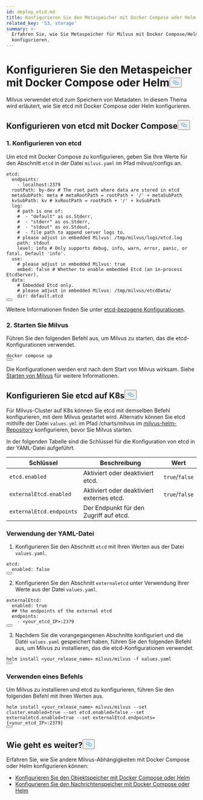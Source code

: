 ```yaml
---
id: deploy_etcd.md
title: Konfigurieren Sie den Metaspeicher mit Docker Compose oder Helm
related_key: 'S3, storage'
summary: >-
  Erfahren Sie, wie Sie Metaspeicher für Milvus mit Docker Compose/Helm
  konfigurieren.
---
```

<h1 id="Configure-Meta-Storage-with-Docker-Compose-or-Helm" class="common-anchor-header">Konfigurieren Sie den Metaspeicher mit Docker Compose oder Helm<button data-href="#Configure-Meta-Storage-with-Docker-Compose-or-Helm" class="anchor-icon" translate="no">
      <svg translate="no"
        aria-hidden="true"
        focusable="false"
        height="20"
        version="1.1"
        viewBox="0 0 16 16"
        width="16"
      >
        <path
          fill="#0092E4"
          fill-rule="evenodd"
          d="M4 9h1v1H4c-1.5 0-3-1.69-3-3.5S2.55 3 4 3h4c1.45 0 3 1.69 3 3.5 0 1.41-.91 2.72-2 3.25V8.59c.58-.45 1-1.27 1-2.09C10 5.22 8.98 4 8 4H4c-.98 0-2 1.22-2 2.5S3 9 4 9zm9-3h-1v1h1c1 0 2 1.22 2 2.5S13.98 12 13 12H9c-.98 0-2-1.22-2-2.5 0-.83.42-1.64 1-2.09V6.25c-1.09.53-2 1.84-2 3.25C6 11.31 7.55 13 9 13h4c1.45 0 3-1.69 3-3.5S14.5 6 13 6z"
        ></path>
      </svg>
    </button></h1><p>Milvus verwendet etcd zum Speichern von Metadaten. In diesem Thema wird erläutert, wie Sie etcd mit Docker Compose oder Helm konfigurieren.</p>
<h2 id="Configure-etcd-with-Docker-Compose" class="common-anchor-header">Konfigurieren von etcd mit Docker Compose<button data-href="#Configure-etcd-with-Docker-Compose" class="anchor-icon" translate="no">
      <svg translate="no"
        aria-hidden="true"
        focusable="false"
        height="20"
        version="1.1"
        viewBox="0 0 16 16"
        width="16"
      >
        <path
          fill="#0092E4"
          fill-rule="evenodd"
          d="M4 9h1v1H4c-1.5 0-3-1.69-3-3.5S2.55 3 4 3h4c1.45 0 3 1.69 3 3.5 0 1.41-.91 2.72-2 3.25V8.59c.58-.45 1-1.27 1-2.09C10 5.22 8.98 4 8 4H4c-.98 0-2 1.22-2 2.5S3 9 4 9zm9-3h-1v1h1c1 0 2 1.22 2 2.5S13.98 12 13 12H9c-.98 0-2-1.22-2-2.5 0-.83.42-1.64 1-2.09V6.25c-1.09.53-2 1.84-2 3.25C6 11.31 7.55 13 9 13h4c1.45 0 3-1.69 3-3.5S14.5 6 13 6z"
        ></path>
      </svg>
    </button></h2><h3 id="1-Configure-etcd" class="common-anchor-header">1. Konfigurieren von etcd</h3><p>Um etcd mit Docker Compose zu konfigurieren, geben Sie Ihre Werte für den Abschnitt <code translate="no">etcd</code> in der Datei <code translate="no">milvus.yaml</code> im Pfad milvus/configs an.</p>
<pre><code translate="no">etcd:
  endpoints:
    - localhost:<span class="hljs-number">2379</span>
  rootPath: by-dev <span class="hljs-comment"># The root path where data are stored in etcd</span>
  metaSubPath: meta <span class="hljs-comment"># metaRootPath = rootPath + &#x27;/&#x27; + metaSubPath</span>
  kvSubPath: kv <span class="hljs-comment"># kvRootPath = rootPath + &#x27;/&#x27; + kvSubPath</span>
  log:
    <span class="hljs-comment"># path is one of:</span>
    <span class="hljs-comment">#  - &quot;default&quot; as os.Stderr,</span>
    <span class="hljs-comment">#  - &quot;stderr&quot; as os.Stderr,</span>
    <span class="hljs-comment">#  - &quot;stdout&quot; as os.Stdout,</span>
    <span class="hljs-comment">#  - file path to append server logs to.</span>
    <span class="hljs-comment"># please adjust in embedded Milvus: /tmp/milvus/logs/etcd.log</span>
    path: stdout
    level: info <span class="hljs-comment"># Only supports debug, info, warn, error, panic, or fatal. Default &#x27;info&#x27;.</span>
  use:
    <span class="hljs-comment"># please adjust in embedded Milvus: true</span>
    embed: false <span class="hljs-comment"># Whether to enable embedded Etcd (an in-process EtcdServer).</span>
  data:
    <span class="hljs-comment"># Embedded Etcd only.</span>
    <span class="hljs-comment"># please adjust in embedded Milvus: /tmp/milvus/etcdData/</span>
    <span class="hljs-built_in">dir</span>: default.etcd
<button class="copy-code-btn"></button></code></pre>
<p>Weitere Informationen finden Sie unter <a href="/docs/de/configure_etcd.md">etcd-bezogene Konfigurationen</a>.</p>
<h3 id="2-Run-Milvus" class="common-anchor-header">2. Starten Sie Milvus</h3><p>Führen Sie den folgenden Befehl aus, um Milvus zu starten, das die etcd-Konfigurationen verwendet.</p>
<pre><code translate="no">docker compose up
<button class="copy-code-btn"></button></code></pre>
<div class="alert note">Die Konfigurationen werden erst nach dem Start von Milvus wirksam. Siehe <a href="https://milvus.io/docs/install_standalone-docker.md#Start-Milvus">Starten von Milvus</a> für weitere Informationen.</div>
<h2 id="Configure-etcd-on-K8s" class="common-anchor-header">Konfigurieren Sie etcd auf K8s<button data-href="#Configure-etcd-on-K8s" class="anchor-icon" translate="no">
      <svg translate="no"
        aria-hidden="true"
        focusable="false"
        height="20"
        version="1.1"
        viewBox="0 0 16 16"
        width="16"
      >
        <path
          fill="#0092E4"
          fill-rule="evenodd"
          d="M4 9h1v1H4c-1.5 0-3-1.69-3-3.5S2.55 3 4 3h4c1.45 0 3 1.69 3 3.5 0 1.41-.91 2.72-2 3.25V8.59c.58-.45 1-1.27 1-2.09C10 5.22 8.98 4 8 4H4c-.98 0-2 1.22-2 2.5S3 9 4 9zm9-3h-1v1h1c1 0 2 1.22 2 2.5S13.98 12 13 12H9c-.98 0-2-1.22-2-2.5 0-.83.42-1.64 1-2.09V6.25c-1.09.53-2 1.84-2 3.25C6 11.31 7.55 13 9 13h4c1.45 0 3-1.69 3-3.5S14.5 6 13 6z"
        ></path>
      </svg>
    </button></h2><p>Für Milvus-Cluster auf K8s können Sie etcd mit demselben Befehl konfigurieren, mit dem Milvus gestartet wird. Alternativ können Sie etcd mithilfe der Datei <code translate="no">values.yml</code> im Pfad /charts/milvus im <a href="https://github.com/milvus-io/milvus-helm">milvus-helm-Repository</a> konfigurieren, bevor Sie Milvus starten.</p>
<p>In der folgenden Tabelle sind die Schlüssel für die Konfiguration von etcd in der YAML-Datei aufgeführt.</p>
<table>
<thead>
<tr><th>Schlüssel</th><th>Beschreibung</th><th>Wert</th></tr>
</thead>
<tbody>
<tr><td><code translate="no">etcd.enabled</code></td><td>Aktiviert oder deaktiviert etcd.</td><td><code translate="no">true</code>/<code translate="no">false</code></td></tr>
<tr><td><code translate="no">externalEtcd.enabled</code></td><td>Aktiviert oder deaktiviert externes etcd.</td><td><code translate="no">true</code>/<code translate="no">false</code></td></tr>
<tr><td><code translate="no">externalEtcd.endpoints</code></td><td>Der Endpunkt für den Zugriff auf etcd.</td><td></td></tr>
</tbody>
</table>
<h3 id="Using-the-YAML-file" class="common-anchor-header">Verwendung der YAML-Datei</h3><ol>
<li>Konfigurieren Sie den Abschnitt <code translate="no">etcd</code> mit Ihren Werten aus der Datei <code translate="no">values.yaml</code>.</li>
</ol>
<pre><code translate="no" class="language-yaml"><span class="hljs-attr">etcd</span>:
  <span class="hljs-attr">enabled</span>: <span class="hljs-literal">false</span>
<button class="copy-code-btn"></button></code></pre>
<ol start="2">
<li>Konfigurieren Sie den Abschnitt <code translate="no">externaletcd</code> unter Verwendung Ihrer Werte aus der Datei <code translate="no">values.yaml</code>.</li>
</ol>
<pre><code translate="no" class="language-yaml">externalEtcd:
  enabled: <span class="hljs-literal">true</span>
  <span class="hljs-comment">## the endpoints of the external etcd</span>
  endpoints:
    - &lt;your_etcd_IP&gt;:2379
<button class="copy-code-btn"></button></code></pre>
<ol start="3">
<li>Nachdem Sie die vorangegangenen Abschnitte konfiguriert und die Datei <code translate="no">values.yaml</code> gespeichert haben, führen Sie den folgenden Befehl aus, um Milvus zu installieren, das die etcd-Konfigurationen verwendet.</li>
</ol>
<pre><code translate="no" class="language-shell">helm install &lt;your_release_name&gt; milvus/milvus -f values.yaml
<button class="copy-code-btn"></button></code></pre>
<h3 id="Using-a-command" class="common-anchor-header">Verwenden eines Befehls</h3><p>Um Milvus zu installieren und etcd zu konfigurieren, führen Sie den folgenden Befehl mit Ihren Werten aus.</p>
<pre><code translate="no" class="language-shell">helm install &lt;your_release_name&gt; milvus/milvus --<span class="hljs-built_in">set</span> cluster.enabled=<span class="hljs-literal">true</span> --<span class="hljs-built_in">set</span> etcd.enabled=<span class="hljs-literal">false</span> --<span class="hljs-built_in">set</span> externaletcd.enabled=<span class="hljs-literal">true</span> --<span class="hljs-built_in">set</span> externalEtcd.endpoints={&lt;your_etcd_IP&gt;:2379}
<button class="copy-code-btn"></button></code></pre>
<h2 id="Whats-next" class="common-anchor-header">Wie geht es weiter?<button data-href="#Whats-next" class="anchor-icon" translate="no">
      <svg translate="no"
        aria-hidden="true"
        focusable="false"
        height="20"
        version="1.1"
        viewBox="0 0 16 16"
        width="16"
      >
        <path
          fill="#0092E4"
          fill-rule="evenodd"
          d="M4 9h1v1H4c-1.5 0-3-1.69-3-3.5S2.55 3 4 3h4c1.45 0 3 1.69 3 3.5 0 1.41-.91 2.72-2 3.25V8.59c.58-.45 1-1.27 1-2.09C10 5.22 8.98 4 8 4H4c-.98 0-2 1.22-2 2.5S3 9 4 9zm9-3h-1v1h1c1 0 2 1.22 2 2.5S13.98 12 13 12H9c-.98 0-2-1.22-2-2.5 0-.83.42-1.64 1-2.09V6.25c-1.09.53-2 1.84-2 3.25C6 11.31 7.55 13 9 13h4c1.45 0 3-1.69 3-3.5S14.5 6 13 6z"
        ></path>
      </svg>
    </button></h2><p>Erfahren Sie, wie Sie andere Milvus-Abhängigkeiten mit Docker Compose oder Helm konfigurieren können:</p>
<ul>
<li><a href="/docs/de/deploy_s3.md">Konfigurieren Sie den Objektspeicher mit Docker Compose oder Helm</a></li>
<li><a href="/docs/de/deploy_pulsar.md">Konfigurieren Sie den Nachrichtenspeicher mit Docker Compose oder Helm</a></li>
</ul>
